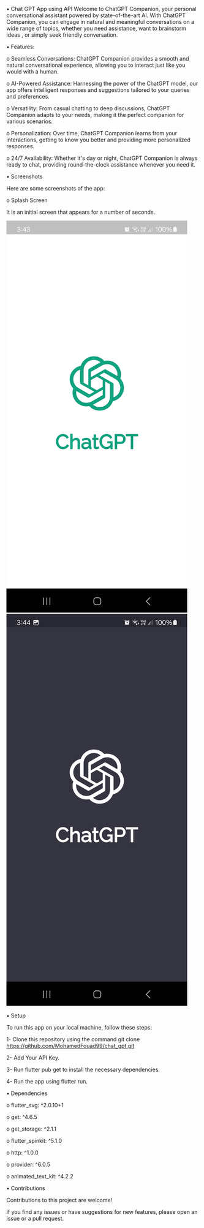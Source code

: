 •  Chat GPT App using API
Welcome to ChatGPT Companion, your personal conversational assistant powered by state-of-the-art AI. With ChatGPT Companion,
you can engage in natural and meaningful conversations on a wide range of topics, whether you need assistance, want to brainstorm ideas
, or simply seek friendly conversation.



• Features:


o  Seamless Conversations: ChatGPT Companion provides a smooth and natural conversational experience, allowing you to interact just like you would with a human.

o  AI-Powered Assistance: Harnessing the power of the ChatGPT model, our app offers intelligent responses and suggestions tailored to your queries and preferences.

o  Versatility: From casual chatting to deep discussions, ChatGPT Companion adapts to your needs, making it the perfect companion for various scenarios.

o  Personalization: Over time, ChatGPT Companion learns from your interactions, getting to know you better and providing more personalized responses.

o  24/7 Availability: Whether it's day or night, ChatGPT Companion is always ready to chat, providing round-the-clock assistance whenever you need it.



• Screenshots


Here are some screenshots of the app:

o Splash Screen

 It is an initial screen that appears for a number of seconds.


![Splash Screen](assets/images/r5.jpg)
![Splash Screen](assets/images/r7.jpg)




• Setup


To run this app on your local machine, follow these steps:


1- Clone this repository using the command git clone https://github.com/MohamedFouad99/chat_gpt.git

2- Add Your API Key.

3- Run flutter pub get to install the necessary dependencies.

4- Run the app using flutter run.




• Dependencies



 o flutter_svg: ^2.0.10+1
 
 
 o get: ^4.6.5
 
 
 o get_storage: ^2.1.1
 
 
 o flutter_spinkit: ^5.1.0
 
 
 o http: ^1.0.0
 
 
 o provider: ^6.0.5
 
 
 o animated_text_kit: ^4.2.2
 


 
 

• Contributions


Contributions to this project are welcome! 

If you find any issues or have suggestions for new features, please open an issue or a pull request.
